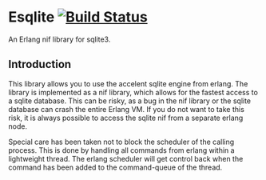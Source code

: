 Esqlite [![Build Status](https://secure.travis-ci.org/mmzeeman/esqlite.png?branch=master)](http://travis-ci.org/mmzeeman/esqlite)
=======

An Erlang nif library for sqlite3.

Introduction
------------

This library allows you to use the accelent sqlite engine from
erlang. The library is implemented as a nif library, which allows for
the fastest access to a sqlite database. This can be risky, as a bug
in the nif library or the sqlite database can crash the entire Erlang
VM. If you do not want to take this risk, it is always possible to
access the sqlite nif from a separate erlang node.

Special care has been taken not to block the scheduler of the calling
process. This is done by handling all commands from erlang within a
lightweight thread. The erlang scheduler will get control back when
the command has been added to the command-queue of the thread.

